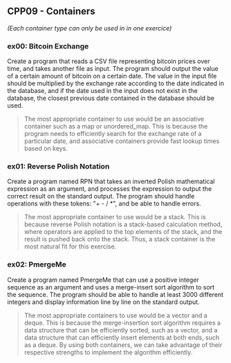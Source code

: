 ## CPP09 - Containers

*(Each container type can only be used in in one exercice)*

### ex00: Bitcoin Exchange
Create a program that reads a CSV file representing bitcoin prices over time, and takes another file as input. The program should output the value of a certain amount of bitcoin on a certain date. The value in the input file should be multiplied by the exchange rate according to the date indicated in the database, and if the date used in the input does not exist in the database, the closest previous date contained in the database should be used.
> The most appropriate container to use would be an associative container such as a map or unordered_map. This is because the program needs to efficiently search for the exchange rate of a particular date, and associative containers provide fast lookup times based on keys.

### ex01: Reverse Polish Notation
Create a program named RPN that takes an inverted Polish mathematical expression as an argument, and processes the expression to output the correct result on the standard output. The program should handle operations with these tokens: "+ - / *", and be able to handle errors.
> The most appropriate container to use would be a stack. This is because reverse Polish notation is a stack-based calculation method, where operators are applied to the top elements of the stack, and the result is pushed back onto the stack. Thus, a stack container is the most natural fit for this exercise.

### ex02: PmergeMe
Create a program named PmergeMe that can use a positive integer sequence as an argument and uses a merge-insert sort algorithm to sort the sequence. The program should be able to handle at least 3000 different integers and display information line by line on the standard output.
> The most appropriate containers to use would be a vector and a deque. This is because the merge-insertion sort algorithm requires a data structure that can be efficiently sorted, such as a vector, and a data structure that can efficiently insert elements at both ends, such as a deque. By using both containers, we can take advantage of their respective strengths to implement the algorithm efficiently.
